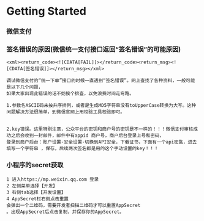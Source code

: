 # Getting Started

### 微信支付


### 签名错误的原因(微信统一支付接口返回“签名错误”的可能原因)
```$xslt
<xml><return_code><![CDATA[FAIL]]></return_code><return_msg><![CDATA[签名错误]]></return_msg></xml>

调试微信支付的“统一下单”接口的时候一直遇到“签名错误”。网上查找了各种资料，一般可能是以下几个问题，
如果大家出现此错误的话不妨挨个排查，以免浪费时间走弯路。

1.参数名ASCII码未按升序排列，或者是生成MD5字符串没有toUpperCase转换为大写。这种问题解决方法很简单，到微信官网上用校验工具校验即可。


2.key错误。这里特别注意，公众平台的密钥和商户号的密钥是不一样的！！！微信支付审核成功之后会收到一封邮件，邮件中有appid 商户号，商户后台登录上号和密码，
登录到商户后台：账户设置-安全设置-切换到API安全，下载证书，下面有一个api密匙，进去填写一个字符串 ，保存，后续两次签名都是用的这个手动设置的key！！！
```

### 小程序的secret获取
```$xslt
1 进入https://mp.weixin.qq.com 登录
2 左侧菜单选择【开发】
3 右侧tab选择【开发设置】
4 AppSecret栏右侧点击重置
会弹出一个二维码，需要开发者扫描二维码才可以重置AppSecret
。出现AppSecret后点击复制，并保存你的AppSecret。

```